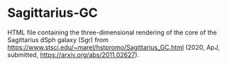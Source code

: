 # Sagittarius-GC

HTML file containing the three-dimensional rendering of the core of the Sagittarius dSph galaxy (Sgr) from https://www.stsci.edu/~marel/hstpromo/Sagittarius_GC.html (2020, ApJ, submitted, https://arxiv.org/abs/2011.02627).
